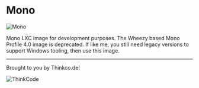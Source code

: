 # Mono

![Mono](https://upload.wikimedia.org/wikipedia/de/9/94/Mono-Projekt_Logo.svg)

Mono LXC image for development purposes. The Wheezy based Mono Profile 4.0 image is deprecated. If like me, you still need legacy versions to support Windows tooling, then use this image.

---
Brought to you by Thinkco.de!

![ThinkCode](https://avatars2.githubusercontent.com/u/31565447?s=200) 
